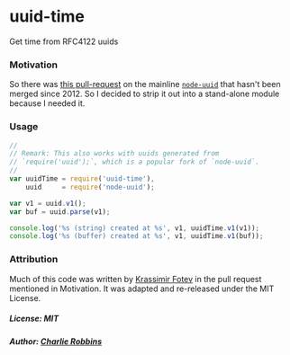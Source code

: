 # uuid-time

Get time from RFC4122 uuids

### Motivation

So there was [this pull-request](https://github.com/broofa/node-uuid/pull/49) on the mainline [`node-uuid`](https://github.com/broofa/node-uuid) that hasn't been merged since 2012. So I decided to strip it out into a stand-alone module because I needed it.

### Usage

``` js
//
// Remark: This also works with uuids generated from
// `require('uuid');`, which is a popular fork of `node-uuid`.
//
var uuidTime = require('uuid-time'),
    uuid     = require('node-uuid');

var v1 = uuid.v1();
var buf = uuid.parse(v1);

console.log('%s (string) created at %s', v1, uuidTime.v1(v1));
console.log('%s (buffer) created at %s', v1, uuidTime.v1(buf));
```

### Attribution

Much of this code was written by [Krassimir Fotev](https://github.com/krassif) in the pull request mentioned in Motivation. It was adapted and re-released under the MIT License.

##### License: MIT
##### Author: [Charlie Robbins](https://github.com/indexzero)
